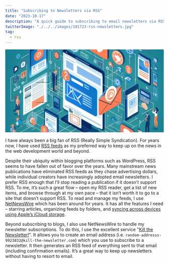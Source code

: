 ```yaml
---
title: "Subscribing to Newsletters via RSS"
date: "2023-10-17"
description: "A quick guide to subscribing to email newsletters via RSS."
twitterImage: "./../../images/101723-rss-newsletters.jpg"
tag:
  - rss
---
```


![Decorative: Subscribing to Newsletters RSS](./../../images/101723-rss-newsletters.jpg)

I have always been a big fan of RSS (Really Simple Syndication). For years now, I have used [RSS feeds](https://aboutfeeds.com/) as my preferred way to keep up on the news in the web development world and beyond.

Despite their ubiquity within blogging platforms such as WordPress, RSS seems to have fallen out of favor over the years. Many mainstream news publications have eliminated RSS feeds as they chase advertising dollars, while individual creators have increasingly adopted email newsletters. I prefer RSS enough that I’ll stop reading a publication if it doesn’t support RSS. To me, it’s such a great flow – open my RSS reader, get a list of new items, and browse through at my own pace – that it isn’t worth it to go to a site that doesn’t support RSS. To read and manage my feeds, I use [NetNewsWire](https://netnewswire.com/) which has been around for years. It has all the features I need – starring articles, organizing feeds by folders, and [syncing across devices using Apple’s iCloud storage](https://netnewswire.com/help/mac/6.1/en/getting-started#add-an-account).

Beyond subscribing to blogs, I also use NetNewsWire to handle my newsletter subscriptions. To do this, I use the excellent service "[Kill the Newsletter!](https://kill-the-newsletter.com/)". It allows you to create an email address (i.e. `random-addresss-9923832@kill-the-newsletter.com`) which you use to subscribe to a newsletter. It then generates an RSS feed of everything sent to that email (including confirmation emails). It’s a great way to keep up newsletters without having to resort to email.
